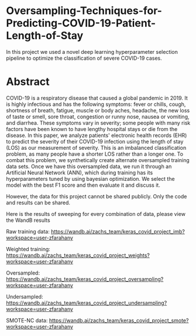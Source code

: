 # Oversampling-Techniques-for-Predicting-COVID-19-Patient-Length-of-Stay
In this project we used a novel deep learning hyperparameter selection pipeline to optimize the classification of severe COVID-19 cases.

# Abstract

COVID-19 is a respiratory disease that caused a global pandemic in 2019. It is highly infectious and has the following symptoms: fever or chills, cough, shortness of breath, fatigue, muscle or body aches, headache, the new loss of taste or smell, sore throat, congestion or runny nose, nausea or vomiting, and diarrhea. These symptoms vary in severity; some people with many risk factors have been known to have lengthy hospital stays or die from the disease. In this paper, we analyze patients' electronic health records (EHR) to predict the severity of their COVID-19 infection using the length of stay (LOS) as our measurement of severity. This is an imbalanced classification problem, as many people have a shorter LOS rather than a longer one. To combat this problem, we synthetically create alternate oversampled training data sets. Once we have this oversampled data, we run it through an Artificial Neural Network (ANN), which during training has its hyperparameters tuned by using bayesian optimization. We select the model with the best F1 score and then evaluate it and discuss it.

However, the data for this project cannot be shared publicly. Only the code and results can be shared.

Here is the results of sweeping for every combination of data, please view the WandB results

Raw training data:
https://wandb.ai/zachs_team/keras_covid_project_imb?workspace=user-zfarahany

Weighted training:
https://wandb.ai/zachs_team/keras_covid_project_weights?workspace=user-zfarahany

Oversampled:
https://wandb.ai/zachs_team/keras_covid_project_oversampling?workspace=user-zfarahany

Undersampled:
https://wandb.ai/zachs_team/keras_covid_project_undersampling?workspace=user-zfarahany

SMOTE-NC data:
https://wandb.ai/zachs_team/keras_covid_project_smote?workspace=user-zfarahany
